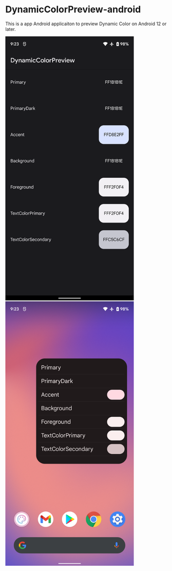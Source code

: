 # DynamicColorPreview-android

This is a app Android applicaiton to preview Dynamic Color on Android 12 or later.


<img src="/images/app_screen.png" width="400px"/>

<img src="/images/home_screen.png" width="400px"/>
